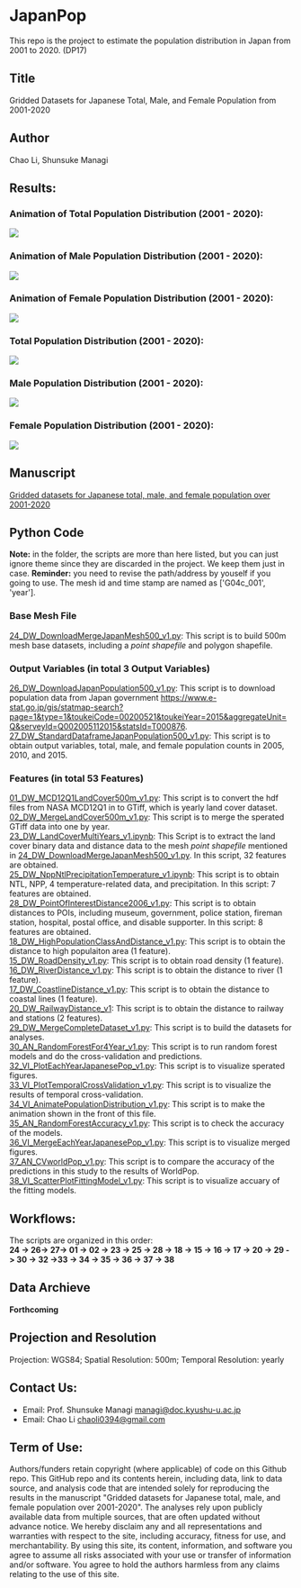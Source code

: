 # JapanPop
This repo is the project to estimate the population distribution in Japan from 2001 to 2020. (DP17)

## Title
Gridded Datasets for Japanese Total, Male, and Female Population from 2001-2020  
  
## Author  
Chao Li, Shunsuke Managi  

## Results:  
### Animation of Total Population Distribution (2001 - 2020):
![](05_Figure/zzz_total_log.gif)
   
### Animation of Male Population Distribution (2001 - 2020):
![](05_Figure/zzz_male_log.gif)
   
### Animation of Female Population Distribution (2001 - 2020):
![](05_Figure/zzz_female_log.gif)
  
### Total Population Distribution (2001 - 2020):
![](05_Figure/Figure2.jpg)
   
### Male Population Distribution (2001 - 2020):
![](05_Figure/Figure3.jpg)
   
### Female Population Distribution (2001 - 2020):
![](05_Figure/Figure4.jpg)
   
## Manuscript
[Gridded datasets for Japanese total, male, and female population over 2001-2020](07_Manuscript/DP17_manu.pdf)  
  
## Python Code
**Note:** in the folder, the scripts are more than here listed, but you can just ignore
theme since they are discarded in the project. We keep them just in case.
**Reminder:** you need to revise the path/address by youself if you going to use. The mesh
id and time stamp are named as ['G04c_001', 'year'].
  
### Base Mesh File
[24_DW_DownloadMergeJapanMesh500_v1.py](01_PyCode/24_DW_DownloadMergeJapanMesh500_v1.py): This script is to 
build 500m mesh base datasets, including a *point shapefile* and polygon shapefile. 
   
### Output Variables (in total 3 Output Variables)
[26_DW_DownloadJapanPopulation500_v1.py](01_PyCode/26_DW_DownloadJapanPopulation500_v1.py): This script is 
to download population data from Japan government <https://www.e-stat.go.jp/gis/statmap-search?page=1&type=1&toukeiCode=00200521&toukeiYear=2015&aggregateUnit=Q&serveyId=Q002005112015&statsId=T000876>.  
[27_DW_StandardDataframeJapanPopulation500_v1.py](01_PyCode/27_DW_StandardDataframeJapanPopulation500_v1.py): This script is to obtain output variables, total, male, and female population counts in 2005, 2010, and 2015.  
  
### Features (in total 53 Features)
[01_DW_MCD12Q1LandCover500m_v1.py](01_PyCode/01_DW_MCD12Q1LandCover500m_v1.py): This script is to convert 
the hdf files from NASA MCD12Q1 in to GTiff, which is yearly land cover dataset.   
[02_DW_MergeLandCover500m_v1.py](01_PyCode/02_DW_MergeLandCover500m_v1.py): This script is to merge the 
sperated GTiff data into one by year.  
[23_DW_LandCoverMultiYears_v1.ipynb](01_PyCode/23_DW_LandCoverMultiYears_v1.ipynb): This Script is to extract the land cover binary data and distance data to the mesh *point shapefile* mentioned in [24_DW_DownloadMergeJapanMesh500_v1.py](01_PyCode/24_DW_DownloadMergeJapanMesh500_v1.py).
In this script, 32 features are obtained.  
[25_DW_NppNtlPrecipitationTemperature_v1.ipynb](01_PyCode/25_DW_NppNtlPrecipitationTemperature_v1.ipynb): This 
script is to obtain NTL, NPP, 4 temperature-related data, and precipitation. In this script: 7 features are obtained.  
[28_DW_PointOfInterestDistance2006_v1.py](01_PyCode/28_DW_PointOfInterestDistance2006_v1.py): This script is to
obtain distances to POIs, including museum, government, police station, fireman station, hospital, postal 
office, and disable supporter. In this script: 8 features are obtained.   
[18_DW_HighPopulationClassAndDistance_v1.py](01_PyCode/18_DW_HighPopulationClassAndDistance_v1.py): This script is to obtain the distance to high populaiton area (1 feature).  
[15_DW_RoadDensity_v1.py](01_PyCode/15_DW_RoadDensity_v1.py): This script is to obtain road density (1 feature).   
[16_DW_RiverDistance_v1.py](01_PyCode/16_DW_RiverDistance_v1.py): This script is to obtain the distance to river (1 feature).  
[17_DW_CoastlineDistance_v1.py](01_PyCode/17_DW_CoastlineDistance_v1.py): This script is to obtain the distance to coastal lines (1 feature).   
[20_DW_RailwayDistance_v1](01_PyCode/20_DW_RailwayDistance_v1): This script is to obtain the distance to railway and stations (2 features).   
[29_DW_MergeCompleteDataset_v1.py](01_PyCode/29_DW_MergeCompleteDataset_v1.py): This script is to build the datasets for analyses.   
[30_AN_RandomForestFor4Year_v1.py](01_PyCode/30_AN_RandomForestFor4Year_v1.py): This script is to run random forest models and do the cross-validation and predictions.   
[32_VI_PlotEachYearJapanesePop_v1.py](01_PyCode/32_VI_PlotEachYearJapanesePop_v1.py): This script is to visualize sperated figures.  
[33_VI_PlotTemporalCrossValidation_v1.py](01_PyCode/33_VI_PlotTemporalCrossValidation_v1.py): This script is to visualize the results of temporal cross-validation.  
[34_VI_AnimatePopulationDistribution_v1.py](01_PyCode/34_VI_AnimatePopulationDistribution_v1.py): This script is to make the animation shown in the front of this file. 
[35_AN_RandomForestAccuracy_v1.py](01_PyCode/35_AN_RandomForestAccuracy_v1.py): This script is to check the accuracy of the models.  
[36_VI_MergeEachYearJapanesePop_v1.py](01_PyCode/36_VI_MergeEachYearJapanesePop_v1.py): This script is to visualize merged figures.   
[37_AN_CVworldPop_v1.py](01_PyCode/37_AN_CVworldPop_v1.py): This script is to compare the accuracy of the predictions in this study to the results of WorldPop.  
[38_VI_ScatterPlotFittingModel_v1.py](01_PyCode/38_VI_ScatterPlotFittingModel_v1.py): This script is to visualize accuary of the fitting models.   
   
## Workflows:
The scripts are organized in this order:  
**24 -> 26-> 27-> 01 -> 02 -> 23 -> 25 -> 28 -> 18 -> 15 -> 16 -> 17 -> 20 -> 29 -> 30 -> 32 ->33 -> 34 -> 35 -> 36 -> 37 -> 38**  
  
## Data Archieve
**Forthcoming**  
  
## Projection and Resolution
Projection: WGS84; Spatial Resolution: 500m; Temporal Resolution:  yearly
   
## Contact Us:
- Email: Prof. Shunsuke Managi <managi@doc.kyushu-u.ac.jp>  
- Email: Chao Li <chaoli0394@gmail.com>
  
## Term of Use:
Authors/funders retain copyright (where applicable) of code on this Github repo. This GitHub repo and its contents herein, including data, link to data source, and analysis code that are intended solely for reproducing the results in the manuscript "Gridded datasets for Japanese total, male, and female population over 2001-2020". The analyses rely upon publicly available data from multiple sources, that are often updated without advance notice. We hereby disclaim any and all representations and warranties with respect to the site, including accuracy, fitness for use, and merchantability. By using this site, its content, information, and software you agree to assume all risks associated with your use or transfer of information and/or software. You agree to hold the authors harmless from any claims relating to the use of this site.  